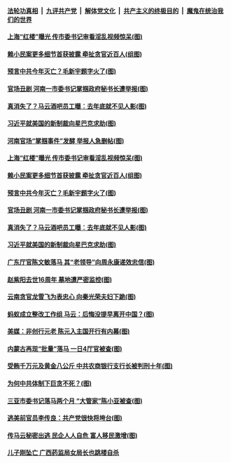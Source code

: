 ####  [法轮功真相](../../../../basic/blob/master/README.md?t=01191831) &nbsp;|&nbsp; [九评共产党](../../../../9ping.md/blob/master/README.md?t=01191831) &nbsp;|&nbsp; [解体党文化](../../../../jtdwh.md/blob/master/README.md?t=01191831)  &nbsp;|&nbsp; [共产主义的终极目的](../../../../gczydzjmd.md/blob/master/README.md?t=01191831) &nbsp;|&nbsp; [魔鬼在统治我们的世界](../../../../mgztzwmdsj.md/blob/master/README.md?t=01191831) 

#### [上海“红楼”曝光 传市委书记审看淫乱视频惊呆(图)](../pages/p2/959575.md?t=01191831) 

#### [赖小民案更多细节首获披露 牵扯贪官近百人(组图)](../pages/p2/959496.md?t=01191831) 

#### [预言中共今年灭亡？毛新宇题字火了(图)](../pages/p2/959492.md?t=01191831) 

#### [官场丑剧 河南一市委书记掌掴政府秘书长遭举报(图)](../pages/p2/959487.md?t=01191831) 

#### [真消失了？马云酒吧员工曝︰去年底就不见人影(图)](../pages/p2/959469.md?t=01191831) 

#### [习近平就美国的新制裁向星巴克求助(图)](../pages/p2/959395.md?t=01191831) 

#### [河南官场“掌掴事件”发酵 举报人急删帖(图)](../pages/p2/959602.md?t=01191831) 

#### [上海“红楼”曝光 传市委书记审看淫乱视频惊呆(图)](../pages/p2/959575.md?t=01191831) 

#### [赖小民案更多细节首获披露 牵扯贪官近百人(组图)](../pages/p2/959496.md?t=01191831) 

#### [预言中共今年灭亡？毛新宇题字火了(图)](../pages/p2/959492.md?t=01191831) 

#### [官场丑剧 河南一市委书记掌掴政府秘书长遭举报(图)](../pages/p2/959487.md?t=01191831) 

#### [真消失了？马云酒吧员工曝︰去年底就不见人影(图)](../pages/p2/959469.md?t=01191831) 

#### [习近平就美国的新制裁向星巴克求助(图)](../pages/p2/959395.md?t=01191831) 

#### [广东厅官陈文敏落马 其“老领导”向周永康递效忠信(图)](../pages/p2/959480.md?t=01191831) 

#### [赵紫阳去世16周年 墓地遭严密监控(图)](../pages/p2/959414.md?t=01191831) 

#### [云南贪官龙雪飞为表忠心 向秦光荣夫妇下跪(图)](../pages/p2/959408.md?t=01191831) 

#### [蚂蚁成立整改工作组 马云：后悔没提早离开中国？(图)](../pages/p2/959285.md?t=01191831) 

#### [美媒：非创行元老 陈元入主国开行有内幕(图)](../pages/p2/959356.md?t=01191831) 


#### [内蒙古再现“批量”落马 一日4厅官被查(图)](../pages/p2/959325.md?t=01191831) 

#### [受贿千万元及黄金八公斤 中共农商银行支行长被判刑十年(图)](../pages/p2/959318.md?t=01191831) 

#### [为何中共体制下巨贪不死？(图)](../pages/p2/959317.md?t=01191831) 

#### [三亚市委书记落马两个月 “大管家”陈小亚被查(图)](../pages/p2/959306.md?t=01191831) 

#### [逃美前官员李传良：共产党很快将垮台(图)](../pages/p2/959168.md?t=01191831) 

#### [传马云秘密出逃 民企人人自危 富人移民激增(图)](../pages/p2/959193.md?t=01191831) 

#### [儿子刚坠亡 广西药监局女局长也跳楼自杀](../pages/p2/959196.md?t=01191831) 

